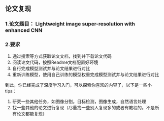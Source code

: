 ## 论文复现
### 1.论文题目： Lightweight image super-resolution with enhanced CNN
### 2.要求
1. 通过搜索等方式获取论文文档，找到并下载论文代码
2. 阅读论文代码，按照Readme文档配置好环境
3. 自行完成模型测试并与论文结果进行对比
4. 重新训练模型，使用自己训练的模型权重完成模型测试并与论文结果进行对比
   
到此，你已经完成了深度学习入门，可以探索你喜欢的内容了，以下是一些小tips：  
1. 研究一些其他任务，如图像分割，目标检测，图像生成，自然语言处理
2. 找一些其他的论文进行复现（尽量找一些别人复现多的或者有教程的，不是所有论文都能复现）